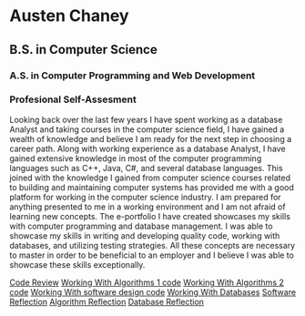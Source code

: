 # Austen Chaney
## B.S. in Computer Science
### A.S. in Computer Programming and Web Development

### Profesional Self-Assesment
Looking back over the last few years I have spent working as a database Analyst and taking courses in the computer science field, I have gained a wealth of knowledge and believe
I am ready for the next step in choosing a career path. Along with working experience as a database Analyst, I have gained extensive knowledge in most
of the computer programming languages such as C++, Java, C#, and several database languages. This joined with the knowledge I gained from computer science
courses related to building and maintaining computer systems has provided me with a good platform for working in the computer science industry. I am prepared
for anything presented to me in a working environment and I am not afraid of learning new concepts. The e-portfolio I have created showcases my skills with computer
programming and database management. I was able to showcase my skills in writing and developing quality code, working with databases, and utilizing testing strategies.
All these concepts are necessary to master in order to be beneficial to an employer and I believe I was able to showcase these skills exceptionally. 

[Code Review](https://drive.google.com/file/d/1yKO9pQ8WhwlSPOjqtjQbJHyelgAWvQwX/view?usp=sharing)
[Working With Algorithms 1 code](https://github.com/biggie52385/biggie52385.github.io/tree/master/Algorithm1)
[Working With Algorithms 2 code](https://github.com/biggie52385/biggie52385.github.io/tree/master/alg2/src)
[Working With software design code](https://github.com/biggie52385/biggie52385.github.io/tree/master/medicalApplication/medicalApplication)
[Working With Databases](https://github.com/biggie52385/biggie52385.github.io/blob/master/Database.py)
[Software Reflection](https://github.com/biggie52385/biggie52385.github.io/blob/master/3-2%20Milestone%20Two%20Enhancement%20One%20Software%20Design%20and%20Engineering.docx)
[Algorithm Reflection](https://github.com/biggie52385/biggie52385.github.io/blob/master/4-2%20Milestone%20Three%20Enhancement%20Two%20Algorithms%20and%20Data%20Structure.docx)
[Database Reflection](https://github.com/biggie52385/biggie52385.github.io/blob/master/5-2%20Milestone%20Four%20Enhancement%20Three%20Databases.docx)
